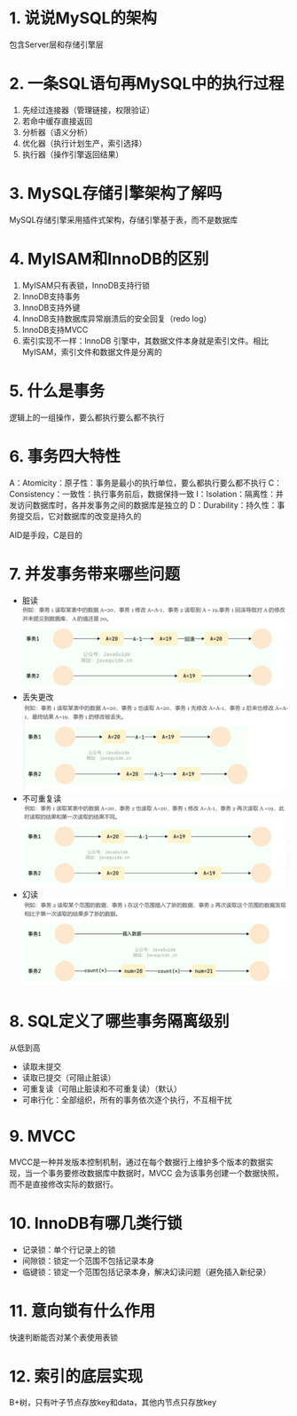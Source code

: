 # 1. 说说MySQL的架构
包含Server层和存储引擎层

# 2. 一条SQL语句再MySQL中的执行过程
1. 先经过连接器（管理链接，权限验证）
2. 若命中缓存直接返回
3. 分析器（语义分析）
4. 优化器（执行计划生产，索引选择）
5. 执行器（操作引擎返回结果）

# 3. MySQL存储引擎架构了解吗
MySQL存储引擎采用插件式架构，存储引擎基于表，而不是数据库

# 4. MyISAM和InnoDB的区别
1. MyISAM只有表锁，InnoDB支持行锁
2. InnoDB支持事务
3. InnoDB支持外键
4. InnoDB支持数据库异常崩溃后的安全回复（redo log）
5. InnoDB支持MVCC
6. 索引实现不一样：InnoDB 引擎中，其数据文件本身就是索引文件。相比 MyISAM，索引文件和数据文件是分离的

# 5. 什么是事务
逻辑上的一组操作，要么都执行要么都不执行

# 6. 事务四大特性
A：Atomicity：原子性：事务是最小的执行单位，要么都执行要么都不执行
C：Consistency：一致性：执行事务前后，数据保持一致
I：Isolation：隔离性：并发访问数据库时，各并发事务之间的数据库是独立的
D：Durability：持久性：事务提交后，它对数据库的改变是持久的

AID是手段，C是目的

# 7. 并发事务带来哪些问题
- 脏读
![输入图片说明](/imgs/2025-03-25/tWf2KgMQtOVcLbjw.png)
- 丢失更改
![输入图片说明](/imgs/2025-03-25/WPKYCyKRzOoGTiqE.png)
- 不可重复读
![输入图片说明](/imgs/2025-03-25/SrcPiadr8gZ3YSUO.png)
- 幻读
![输入图片说明](/imgs/2025-03-25/yNsL8VG4EP0Zh4wp.png)

# 8. SQL定义了哪些事务隔离级别
从低到高
- 读取未提交
- 读取已提交（可阻止脏读）
- 可重复读（可阻止脏读和不可重复读）（默认）
- 可串行化：全部组织，所有的事务依次逐个执行，不互相干扰

# 9. MVCC
MVCC是一种并发版本控制机制，通过在每个数据行上维护多个版本的数据实现，当一个事务要修改数据库中数据时，MVCC 会为该事务创建一个数据快照，而不是直接修改实际的数据行。

# 10. InnoDB有哪几类行锁
- 记录锁：单个行记录上的锁
- 间隙锁：锁定一个范围不包括记录本身
- 临键锁：锁定一个范围包括记录本身，解决幻读问题（避免插入新纪录）

# 11. 意向锁有什么作用
快速判断能否对某个表使用表锁

# 12. 索引的底层实现
B+树，只有叶子节点存放key和data，其他内节点只存放key
<!--stackedit_data:
eyJoaXN0b3J5IjpbMjAwMzk2NDExNF19
-->